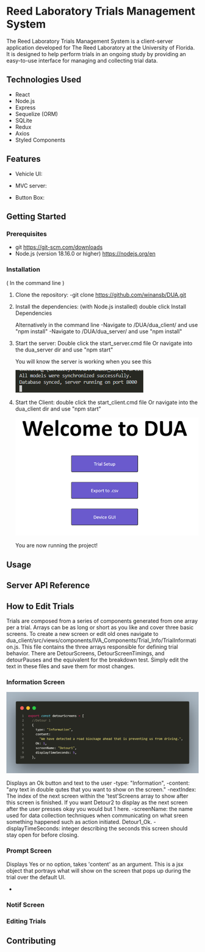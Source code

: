 # Reed Laboratory Trials Management System

The Reed Laboratory Trials Management System is a client-server application developed for The Reed Laboratory at the University of Florida. It is designed to help perform trials in an ongoing study by providing an easy-to-use interface for managing and collecting trial data.

## Technologies Used

- React
- Node.js
- Express
- Sequelize (ORM)
- SQLite
- Redux
- Axios
- Styled Components

## Features

- Vehicle UI:

- MVC server:

- Button Box:

## Getting Started

### Prerequisites

- git https://git-scm.com/downloads
- Node.js (version 18.16.0 or higher) https://nodejs.org/en

### Installation

( In the command line )

1. Clone the repository:
   -git clone https://github.com/winansb/DUA.git

2. Install the dependencies:
   (with Node.js installed)
   double click Install Dependencies

   Alternatively in the command line
   -Navigate to /DUA/dua_client/ and use "npm install"
   -Navigate to /DUA/dua_server/ and use "npm install"

3. Start the server:
   Double click the start_server.cmd file
   Or navigate into the dua_server dir and use "npm start"

   You will know the server is working when you see this

   ![Server Running in the command line](./assets/Server_running.png)

4. Start the Client:
   double click the start_client.cmd file
   Or navigate into the dua_client dir and use "npm start"

   ![Web Homepage opening after starting the client](./assets/Home_Page.png)

   You are now running the project!

## Usage

## Server API Reference

## How to Edit Trials

Trials are composed from a series of components generated from one array per a trial. Arrays can be as long or short as you like and cover three basic screens. To create a new screen or edit old ones navigate to dua_client/src/views/components/IVA_Components/Trial_Info/TrialInformation.js. This file contains the three arrays responsible for defining trial behavior. There are DetourScreens, DetourScreenTimings, and detourPauses and the equivalent for the breakdown test. Simply edit the text in these files and save them for most changes.

### Information Screen

![Code for making an Information Trial Screen](./assets/Information_screen_code.png)

Displays an Ok button and text to the user
-type: "Information",
-content: "any text in double qutes that you want to show on the screen."
-nextIndex: The index of the next screen within the 'test'Screens array to show after this screen is finished. If you want Detour2 to display as the next screen after the user presses okay you would but 1 here.
-screenName: the name used for data collection techniques when communicating on what sreen something happened such as action initiated. Detour1_Ok.
-displayTimeSeconds: integer describing the seconds this screen should stay open for before closing.

### Prompt Screen

Displays Yes or no option, takes 'content' as an argument. This is a jsx object that portrays what will show on the screen that pops up during the trial over the default UI.

-

### Notif Screen

### Editing Trials

## Contributing
